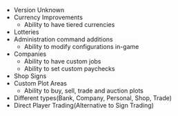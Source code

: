 - Version Unknown
- Currency Improvements
  - Ability to have tiered currencies
- Lotteries
- Administration command additions
  - Ability to modify configurations in-game
- Companies
  - Ability to have custom jobs
  - Ability to set custom paychecks
- Shop Signs
- Custom Plot Areas
  - Ability to buy, sell, trade and auction plots
- Different types(Bank, Company, Personal, Shop, Trade)
- Direct Player Trading(Alternative to Sign Trading)
